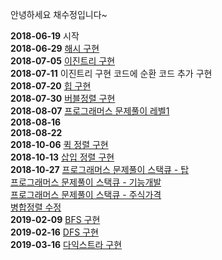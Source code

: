 안녕하세요 채수정입니다~

**2018-06-19** 시작 <br/>
**2018-06-29** [해시 구현](https://github.com/JeonSeonYoung/algorithmStudy/blob/master/soojung/javascript/Hash.html) <br/>
**2018-07-05** [이진트리 구현](https://github.com/JeonSeonYoung/algorithmStudy/blob/master/soojung/javascript/BinaryTree.html) <br/>
**2018-07-11** 이진트리 구현 코드에 순환 코드 추가 구현 <br/>
**2018-07-20** [힙 구현](https://github.com/JeonSeonYoung/algorithmStudy/blob/master/soojung/javascript/Heap.html) <br/>
**2018-07-30** [버블정렬 구현](https://github.com/JeonSeonYoung/algorithm/blob/master/soojung/javascript/bubbleSort.html) <br/>
**2018-08-07** [프로그래머스 문제풀이 레벨1](https://github.com/JeonSeonYoung/algorithm/blob/master/soojung/javascript/programmers_lv1.js) <br/>
**2018-08-16** <br/> 
**2018-08-22** <br/>
**2018-10-06** [퀵 정렬 구현](https://github.com/JeonSeonYoung/algorithm/blob/master/soojung/javascript/QuickSort.html) <br/>
**2018-10-13** [삽입 정렬 구현](https://github.com/JeonSeonYoung/algorithm/blob/master/soojung/javascript/InsertSort.html) <br/>
**2018-10-27** [프로그래머스 문제풀이 스택큐 - 탑](https://github.com/JeonSeonYoung/algorithm/blob/master/soojung/javascript/stackque_1.js) <br/>
[프로그래머스 문제풀이 스택큐 - 기능개발](https://github.com/JeonSeonYoung/algorithm/blob/master/soojung/javascript/stackque_2.html) <br/>
[프로그래머스 문제풀이 스택큐 - 주식가격](https://github.com/JeonSeonYoung/algorithm/blob/master/soojung/javascript/stackque_3.html) <br/>
[병합정렬 수정](https://github.com/JeonSeonYoung/algorithm/blob/master/soojung/javascript/MergeSort.html) <br/>
**2019-02-09** [BFS 구현](https://github.com/JeonSeonYoung/algorithm/blob/master/soojung/javascript/BFS.html) <br/> 
**2019-02-16** [DFS 구현](https://github.com/JeonSeonYoung/algorithm/blob/master/soojung/javascript/DFS.html) <br/> 
**2019-03-16** [다익스트라 구현](https://github.com/JeonSeonYoung/algorithm/blob/master/soojung/javascript/dijkstra_1.html) <br/>
